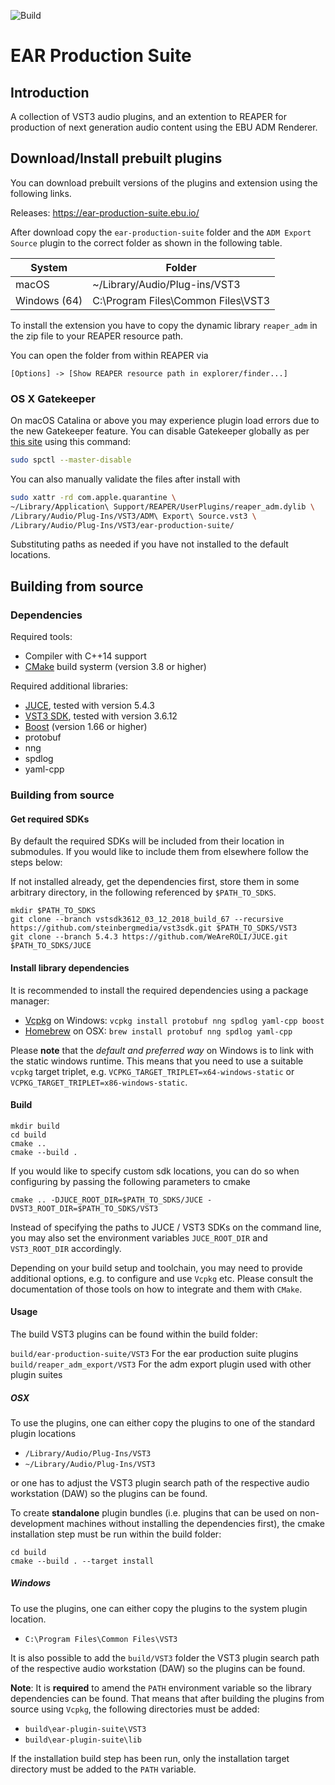![Build](https://github.com/ebu/ear-production-suite/workflows/Build/badge.svg)

# EAR Production Suite


## Introduction

A collection of VST3 audio plugins, and an extention to REAPER for production of next generation audio content using the EBU ADM Renderer.

## Download/Install prebuilt plugins

You can download prebuilt versions of the plugins and extension using the following links.

Releases: https://ear-production-suite.ebu.io/

After download copy the `ear-production-suite` folder and the `ADM Export Source` plugin to the correct folder as shown in the following table.

| System                    | Folder                                   |
| ------------------------- | ---------------------------------------- |
| macOS                     | ~/Library/Audio/Plug-ins/VST3            |
| Windows (64)              | C:\Program Files\Common Files\VST3       |

To install the extension you have to copy the dynamic library `reaper_adm` in the zip file to your REAPER resource path. 

You can open the folder from within REAPER via 

```
[Options] -> [Show REAPER resource path in explorer/finder...]
```

### OS X Gatekeeper
On macOS Catalina or above you may experience plugin load errors due to the new Gatekeeper feature.
You can disable Gatekeeper globally as per [this site](https://cronotek.net/blog/how-to-disable-gatekeeper-on-macos-mojave-and-catalina)
using this command:

```bash
sudo spctl --master-disable 
```

You can also manually validate the files after install with
```bash
sudo xattr -rd com.apple.quarantine \
~/Library/Application\ Support/REAPER/UserPlugins/reaper_adm.dylib \
/Library/Audio/Plug-Ins/VST3/ADM\ Export\ Source.vst3 \
/Library/Audio/Plug-Ins/VST3/ear-production-suite/
```
Substituting paths as needed if you have not installed to the default locations.

## Building from source

### Dependencies

Required tools:
- Compiler with C++14 support
- [CMake](https://www.cmake.org) build systerm (version 3.8 or higher)

Required additional libraries:
- [JUCE](https://github.com/WeAreROLI/JUCE), tested with version 5.4.3
- [VST3 SDK](https://github.com/steinbergmedia/vst3sdk), tested with version 3.6.12
- [Boost](https://www.boost.org) (version 1.66 or higher)
- protobuf
- nng
- spdlog
- yaml-cpp

### Building from source

#### Get required SDKs

By default the required SDKs will be included from their location in submodules. If you would like to include them from elsewhere follow the steps below:

If not installed already, get the dependencies first, store them in some arbitrary directory,
in the following referenced by `$PATH_TO_SDKS`.

```
mkdir $PATH_TO_SDKS
git clone --branch vstsdk3612_03_12_2018_build_67 --recursive https://github.com/steinbergmedia/vst3sdk.git $PATH_TO_SDKS/VST3
git clone --branch 5.4.3 https://github.com/WeAreROLI/JUCE.git $PATH_TO_SDKS/JUCE
```

#### Install library dependencies

It is recommended to install the required dependencies using a package manager:
  - [Vcpkg](https://github.com/microsoft/vcpkg) on Windows: `vcpkg install protobuf nng spdlog yaml-cpp boost`
  - [Homebrew](https://brew.sh/) on OSX: `brew install protobuf nng spdlog yaml-cpp`

Please **note** that the *default and preferred way* on Windows is to link with the static windows runtime.
This means that you need to use a suitable `vcpkg` target triplet, e.g. `VCPKG_TARGET_TRIPLET=x64-windows-static` or `VCPKG_TARGET_TRIPLET=x86-windows-static`.

#### Build
```
mkdir build
cd build
cmake .. 
cmake --build .
```

If you would like to specify custom sdk locations, you can do so when configuring by passing the following parameters to cmake
```
cmake .. -DJUCE_ROOT_DIR=$PATH_TO_SDKS/JUCE -DVST3_ROOT_DIR=$PATH_TO_SDKS/VST3
```

Instead of specifying the paths to JUCE / VST3 SDKs on the command line, you
may also set the environment variables `JUCE_ROOT_DIR` and `VST3_ROOT_DIR` accordingly.

Depending on your build setup and toolchain, you may need to provide additional options, e.g. to configure and use `Vcpkg` etc. Please consult the documentation of those tools on how to integrate and them with `CMake`.

#### Usage

The build VST3 plugins can be found within the build folder: 

`build/ear-production-suite/VST3` For the ear production suite plugins
`build/reaper_adm_export/VST3` For the adm export plugin used with other plugin suites

##### OSX

To use the plugins, one can either copy the plugins to one of the standard plugin locations
 - `/Library/Audio/Plug-Ins/VST3`
 - `~/Library/Audio/Plug-Ins/VST3`

or one has to adjust the VST3 plugin search path of the respective audio workstation (DAW) so the plugins can be found.

To create **standalone** plugin bundles (i.e. plugins that can be used on non-development machines without installing the dependencies first), the cmake installation step must be run within the build folder:
```
cd build
cmake --build . --target install
```

##### Windows

To use the plugins, one can either copy the plugins to the system plugin location.
 - `C:\Program Files\Common Files\VST3` 

It is also possible to add the `build/VST3` folder  the VST3 plugin search path of the respective audio workstation (DAW) so the plugins can be found.

**Note**: It is **required** to amend the `PATH` environment variable so the library dependencies can be found.
That means that after building the plugins from source using `Vcpkg`, the following directories
 must be added:
- `build\ear-plugin-suite\VST3`
- `build\ear-plugin-suite\lib`

If the installation build step has been run, only the installation target directory must be added to the `PATH` variable.

